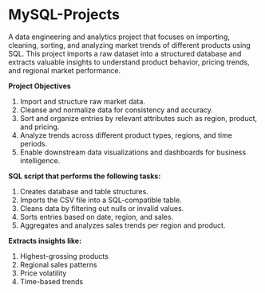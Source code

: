 # MySQL-Projects
A data engineering and analytics project that focuses on importing, cleaning, sorting, and analyzing market trends of different products using SQL. This project imports a raw dataset into a structured database and extracts valuable insights to understand product behavior, pricing trends, and regional market performance.


**Project Objectives** 
1. Import and structure raw market data.
2. Cleanse and normalize data for consistency and accuracy.
3. Sort and organize entries by relevant attributes such as region, product, and pricing.
4. Analyze trends across different product types, regions, and time periods.
5. Enable downstream data visualizations and dashboards for business intelligence.
   
**SQL script that performs the following tasks:**


1. Creates database and table structures.
2. Imports the CSV file into a SQL-compatible table.
3. Cleans data by filtering out nulls or invalid values.
4. Sorts entries based on date, region, and sales.
5. Aggregates and analyzes sales trends per region and product.

**Extracts insights like:**

1. Highest-grossing products
2. Regional sales patterns
3. Price volatility
4. Time-based trends
